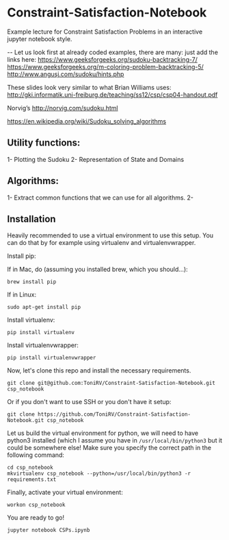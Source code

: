 # Constraint-Satisfaction-Notebook
Example lecture for Constraint Satisfaction Problems in an interactive jupyter notebook style.

-- Let us look first at already coded examples, there are many: just add the links here:
https://www.geeksforgeeks.org/sudoku-backtracking-7/
https://www.geeksforgeeks.org/m-coloring-problem-backtracking-5/
http://www.angusj.com/sudoku/hints.php


These slides look very similar to what Brian Williams uses:
http://gki.informatik.uni-freiburg.de/teaching/ss12/csp/csp04-handout.pdf


Norvig’s
http://norvig.com/sudoku.html


https://en.wikipedia.org/wiki/Sudoku_solving_algorithms


## Utility functions:
1- Plotting the Sudoku
2- Representation of State and Domains

## Algorithms:
1- Extract common functions that we can use for all algorithms.
2- 

## Installation
Heavily recommended to use a virtual environment to use this setup.
You can do that by for example using virtualenv and virtualenvwrapper.

Install pip:

If in Mac, do (assuming you installed brew, which you should...):
```
brew install pip
```

If in Linux:
```
sudo apt-get install pip
```

Install virtualenv:
```
pip install virtualenv
```

Install virtualenvwrapper:
```
pip install virtualenvwrapper
```

Now, let's clone this repo and install the necessary requirements.
```
git clone git@github.com:ToniRV/Constraint-Satisfaction-Notebook.git csp_notebook
```
Or if you don't want to use SSH or you don't have it setup:
```
git clone https://github.com/ToniRV/Constraint-Satisfaction-Notebook.git csp_notebook
```

Let us build the virtual environment for python, we will need to have python3 installed (which I assume you have in `/usr/local/bin/python3` but it could be somewhere else! Make sure you specify the correct path in the following command:
```
cd csp_notebook
mkvirtualenv csp_notebook --python=/usr/local/bin/python3 -r requirements.txt
```

Finally, activate your virtual environment:
```
workon csp_notebook
```

You are ready to go!
```
jupyter notebook CSPs.ipynb
```

